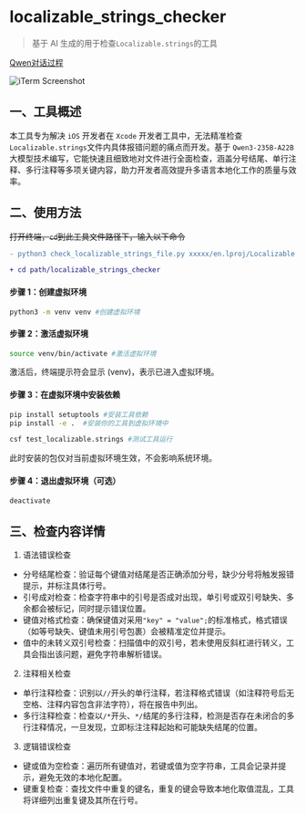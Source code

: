 # localizable_strings_checker

> 基于 AI 生成的用于检查`Localizable.strings`的工具

[Qwen对话过程](https://chat.qwen.ai/s/e2a1ec86-244e-42b1-a336-09f6d9ee3440?fev=0.0.107)

![iTerm Screenshot](https://github.com/user-attachments/assets/331126b8-73df-4cf4-95fd-7a8125183a79)


## 一、工具概述

本工具专为解决 `iOS` 开发者在 `Xcode` 开发者工具中，无法精准检查`Localizable.strings`文件内具体报错问题的痛点而开发。基于 `Qwen3-235B-A22B` 大模型技术编写，它能快速且细致地对文件进行全面检查，涵盖分号结尾、单行注释、多行注释等多项关键内容，助力开发者高效提升多语言本地化工作的质量与效率。

## 二、使用方法

~~打开终端，`cd`到此工具文件路径下，输入以下命令~~
```diff
- python3 check_localizable_strings_file.py xxxxx/en.lproj/Localizable.strings

+ cd path/localizable_strings_checker
```

#### **步骤 1：创建虚拟环境**

```bash
python3 -m venv venv #创建虚拟环境
```
#### **步骤 2：激活虚拟环境**

```bash
source venv/bin/activate #激活虚拟环境
```
激活后，终端提示符会显示 (venv)，表示已进入虚拟环境。

#### **步骤 3：在虚拟环境中安装依赖**

```bash
pip install setuptools #安装工具依赖
pip install -e .  #安装你的工具到虚拟环境中

csf test_localizable.strings #测试工具运行
```

此时安装的包仅对当前虚拟环境生效，不会影响系统环境。

#### **步骤 4：退出虚拟环境（可选）**

```bash
deactivate
```

## 三、检查内容详情

1. 语法错误检查
- 分号结尾检查：验证每个键值对结尾是否正确添加分号，缺少分号将触发报错提示，并标注具体行号。
- 引号成对检查：检查字符串中的引号是否成对出现，单引号或双引号缺失、多余都会被标记，同时提示错误位置。
- 键值对格式检查：确保键值对采用`"key" = "value";`的标准格式，格式错误（如等号缺失、键值未用引号包裹）会被精准定位并提示。
- 值中的未转义双引号检查：扫描值中的双引号，若未使用反斜杠进行转义，工具会指出该问题，避免字符串解析错误。

2. 注释相关检查
- 单行注释检查：识别以`//`开头的单行注释，若注释格式错误（如注释符号后无空格、注释内容包含非法字符），将在报告中列出。
- 多行注释检查：检查以`/*`开头、`*/`结尾的多行注释，检测是否存在未闭合的多行注释情况，一旦发现，立即标注注释起始和可能缺失结尾的位置。

3. 逻辑错误检查
- 键或值为空检查：遍历所有键值对，若键或值为空字符串，工具会记录并提示，避免无效的本地化配置。
- 键重复检查：查找文件中重复的键名，重复的键会导致本地化取值混乱，工具将详细列出重复键及其所在行号。


